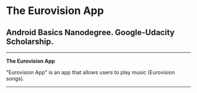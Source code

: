 # **The Eurovision App**

## Android Basics Nanodegree. Google-Udacity Scholarship.

---

**The Eurovision App**

"Eurovision App" is an app that allows users to play music (Eurovision songs).


[//]: # (Images)

[image1]: ./Image1.png "Image 1"

[image2]: ./Image2.png "Image 2"

[image3]: ./Image3.png "Image 3"

[image4]: ./Image4.png "Image 4"

---

